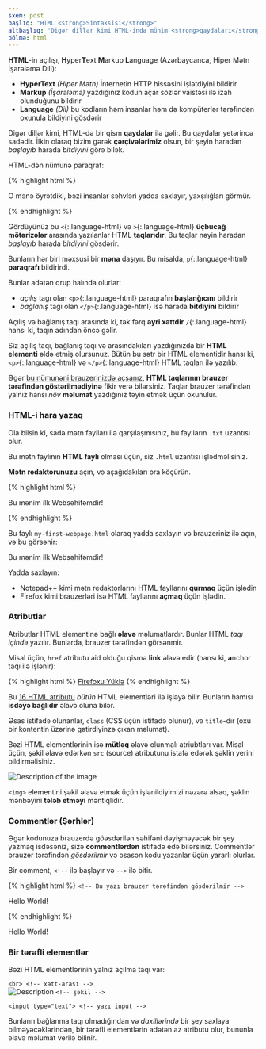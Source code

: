 ```yaml
---
sxem: post
başlıq: "HTML <strong>Sintaksisi</strong>"
altbaşlıq: "Digər dillər kimi HTML-ində mühim <strong>qaydaları</strong>" var
bölmə: html
---
```


**HTML**-in açılışı, **H**yper**T**ext **M**arkup **L**anguage (Azərbaycanca, Hiper Mətn İşarələmə Dili):


* **HyperText** _(Hiper Mətn)_ İnternetin HTTP hissəsini işlətdiyini bildirir
* **Markup** _(İşarələmə)_ yazdığınız kodun açar sözlər vaistəsi ilə izah olunduğunu bildirir
* **Language** _(Dil)_ bu kodların həm insanlar həm də kompüterlər tərəfindən oxunula bildiyini gösdərir

Digər dillər kimi, HTML-də bir qism **qaydalar** ilə gəlir. Bu qaydalar yetərincə sadədir. İlkin olaraq bizim gərək **çərçivələrimiz** olsun, bir şeyin haradan _başlayıb_ harada _bitdiyini_ görə bilək.

HTML-dən nümunə paraqraf:

{% highlight html %}
<p>O mənə öyrətdiki, bəzi insanlar səhvləri yadda saxlayır, yaxşılığları görmür.</p>
{% endhighlight %}

Gördüyünüz bu `<`{:.language-html} və `>`{:.language-html} **üçbucağ mötərizələr** arasında yazılanlar HTML **taqlarıdır**. Bu taqlar nəyin haradan _başlayıb_ harada _bitdiyini_ gösdərir.

Bunların hər biri məxsusi bir **məna** daşıyır. Bu misalda, `p`{:.language-html} **paraqrafı** bildirirdi.

Bunlar adətən qrup halında olurlar:

* _açılış_ tagı olan `<p>`{:.language-html} paraqrafın **başlanğıcını** bildirir
* _bağlanış_ tagı olan `</p>`{:.language-html} isə harada **bitdiyini** bildirir

Açılış və bağlanış taqı arasında ki, tək fərq **əyri xəttdir** `/`{:.language-html} hansı ki, taqın adından öncə gəlir.

Siz açılış taqı, bağlanış taqı və arasındakıları yazdığınızda bir **HTML elementi** əldə etmiş olursunuz. Bütün bu sətr bir HTML elementidir hansı ki, `<p>`{:.language-html} və `</p>`{:.language-html} HTML taqları ilə yazılıb.

Əgər [bu nümunəni brauzerinizdə açsanız](/html/sample-paragraph.html), **HTML taqlarının brauzer tərəfindən göstərilmədiyinə** fikir verə bilərsiniz. Taqlar brauzer tərəfindən yalnız hansı _növ_ **məlumat** yazdığınız təyin etmək üçün oxunulur.

### HTML-i hara yazaq

Ola bilsin ki, sadə mətn faylları ilə qarşılaşmısınız, bu faylların `.txt` uzantısı olur.

Bu mətn faylının **HTML faylı** olması üçün, siz `.html` uzantısı işlədməlisiniz.

**Mətn redaktorunuzu** açın, və aşağıdakıları ora köçürün.

{% highlight html %}
<p>Bu mənim ilk Websəhifəmdir!</p>
{% endhighlight %}

Bu faylı `my-first-webpage.html` olaraq yadda saxlayın və brauzeriniz ilə açın, və bu görsənir:

<div class="result"><p>Bu mənim ilk Websəhifəmdir!</p></div>

Yadda saxlayın:

* Notepad++ kimi mətn redaktorlarını HTML fayllarını **qurmaq** üçün işlədin
* Firefox kimi brauzerləri isə HTML fayllarını **açmaq** üçün işlədin.

### Atributlar

Atributlar HTML elementinə bağlı **əlavə** məlumatlardır. Bunlar HTML _taqı içində_ yazılır. Bunlarda, brauzer tərəfindən görsənmir.

Misal üçün, `href` atributu aid olduğu qismə **link** əlavə edir (hansı ki, **a**nchor taqı ilə işlənir):

{% highlight html %}
<a href="https://www.mozilla.com/firefox">Firefoxu Yüklə</a>
{% endhighlight %}

Bu [16 HTML atributu](https://developer.mozilla.org/en-US/docs/Web/HTML/Global_attributes) _bütün_ HTML elementləri ilə işləyə bilir. Bunların hamısı **isdəyə bağlıdır** əlavə oluna bilər.

Əsas istifadə olunanlar, `class` (CSS üçün istifadə olunur), və `title`-dır (oxu bir kontentin üzərinə gətirdiyinzə çıxan məlumat). 

Bəzi HTML elementlərinin isə **mütləq** əlavə olunmalı atriubtları var. Misal üçün, şəkil əlavə edərkən `src` (source) atributunu istafə edərək şəklin yerini bildirməlisiniz.

<img src="https://upload.wikimedia.org/wikipedia/commons/thumb/0/09/BRI_kitten_%285467145697%29.jpg/232px-BRI_kitten_%285467145697%29.jpg" alt="Description of the image">

`<img>` elementini şəkil əlavə etmək üçün işlənildiyimizi nəzərə alsaq, şəklin mənbəyini **tələb etməyi** məntiqlidir.

### Commentlər (Şərhlər)

Əgər kodunuza brauzerdə göəsdərilən səhifəni dəyişməyəcək bir şey yazmaq isdəsəniz, sizə **commentlərdən** istifadə edə bilərsiniz. Commentlər brauzer tərəfindən _gösdərilmir_ və əsasən kodu yazanlar üçün yararlı olurlar.

Bir comment, `<!--` ilə başlayır və `-->` ilə bitir.

{% highlight html %}
`<!-- Bu yazı brauzer tərəfindən gösdərilmir -->`
<p>Hello World!</p>
{% endhighlight %}

<div class="result"><p>Hello World!</p></div>

### Bir tərəfli elementlər

Bəzi HTML elementlərinin yalnız açılma taqı var:

`<br> <!-- xətt-arası -->`
<br>
<img src="https://via.placeholder.com/50" alt="Description"> `<!-- şəkil -->`

`<input type="text"> <!-- yazı input -->`

Bunların bağlanma taqı olmadığından və _daxillərində_ bir şey saxlaya bilməyəcəklərindən, bir tərəfli elementlərin adətən az atributu olur, bununla əlavə məlumat verilə bilinir.

